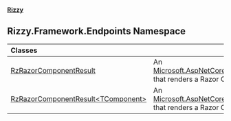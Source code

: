 #### [Rizzy](index 'index')

## Rizzy.Framework.Endpoints Namespace

| Classes | |
| :--- | :--- |
| [RzRazorComponentResult](Rizzy.Framework.Endpoints.RzRazorComponentResult 'Rizzy.Framework.Endpoints.RzRazorComponentResult') | An [Microsoft.AspNetCore.Http.IResult](https://docs.microsoft.com/en-us/dotnet/api/Microsoft.AspNetCore.Http.IResult 'Microsoft.AspNetCore.Http.IResult') that renders a Razor Component. |
| [RzRazorComponentResult&lt;TComponent&gt;](Rizzy.Framework.Endpoints.RzRazorComponentResult_TComponent_ 'Rizzy.Framework.Endpoints.RzRazorComponentResult<TComponent>') | An [Microsoft.AspNetCore.Http.IResult](https://docs.microsoft.com/en-us/dotnet/api/Microsoft.AspNetCore.Http.IResult 'Microsoft.AspNetCore.Http.IResult') that renders a Razor Component. |
